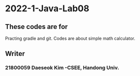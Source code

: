 # 2022-1-Java-Lab08

## These codes are for
Practing gradle and git. Codes are about simple math calculator.

## Writer
### 21800059 Daeseok Kim -CSEE, Handong Univ.


